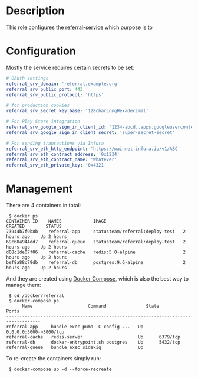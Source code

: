 # Description

This role configures the [referral-service](https://github.com/status-im/referral-service) which purpose is to 

# Configuration

Mostly the service requires certain secrets to be set:
```yaml
# OAuth settings
referral_srv_domain: 'referral.example.org'
referral_srv_public_port: 443
referral_srv_public_protocol: 'https'

# for production cookies
referral_srv_secret_key_base: '128charLongHexadecimal'

# For Play Store integration
referral_srv_google_sign_in_client_id: '1234-abcd..apps.googleusercontent.com'
referral_srv_google_sign_in_client_secret: 'super-secret-secret'

# For sending transactions via Infura
referral_srv_eth_http_endpoint: 'https://mainnet.infura.io/v1/ABC'
referral_srv_eth_contract_address: '0x1234'
referral_srv_eth_contract_name: 'Whatever'
referral_srv_eth_private_key: '0x4321'
```

# Management

There are 4 containers in total:
```
 $ docker ps
CONTAINER ID    NAMES            IMAGE                             CREATED        STATUS
73944b7f9b8b    referral-app     statusteam/referral:deploy-test   2 hours ago    Up 2 hours
69c684944dd7    referral-queue   statusteam/referral:deploy-test   2 hours ago    Up 2 hours
d08c1de07f06    referral-cache   redis:5.0-alpine                  2 hours ago    Up 2 hours
bef8a88c79db    referral-db      postgres:9.6-alpine               2 hours ago    Up 2 hours
```

And they are created using [Docker Compose](https://docs.docker.com/compose/), which is also the best way to manage them:
```
 $ cd /docker/referral
 $ docker-compose ps  
      Name                     Command               State           Ports         
-----------------------------------------------------------------------------------
referral-app     bundle exec puma -C config ...   Up      0.0.0.0:3000->3000/tcp
referral-cache   redis-server                     Up      6379/tcp              
referral-db      docker-entrypoint.sh postgres    Up      5432/tcp              
referral-queue   bundle exec sidekiq              Up
```
To re-create the containers simply run:
```
 $ docker-compose up -d --force-recreate
```
